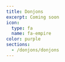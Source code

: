 ```yaml
---
title: Donjons
excerpt: Coming soon
icon:
  type: fa
  name: fa-empire
color: purple
sections:
  - /donjons/donjons
---
```


